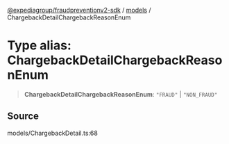 [@expediagroup/fraudpreventionv2-sdk](../../index.md) / [models](../index.md) / ChargebackDetailChargebackReasonEnum

# Type alias: ChargebackDetailChargebackReasonEnum

> **ChargebackDetailChargebackReasonEnum**: `"FRAUD"` \| `"NON_FRAUD"`

## Source

models/ChargebackDetail.ts:68
